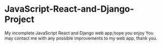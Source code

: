 # JavaScript-React-and-Django-Project
My incomplete JavaScript React and Django web app,hope you enjoy 
You may contact me with any possible improvements to my web app, thank you.
